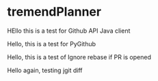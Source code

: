 # tremendPlanner

HEllo this is a test for Github API Java client 

Hello, this is a test for PyGithub 

Hello, this is a test of Ignore rebase if PR is opened

Hello again, testing jgit diff

